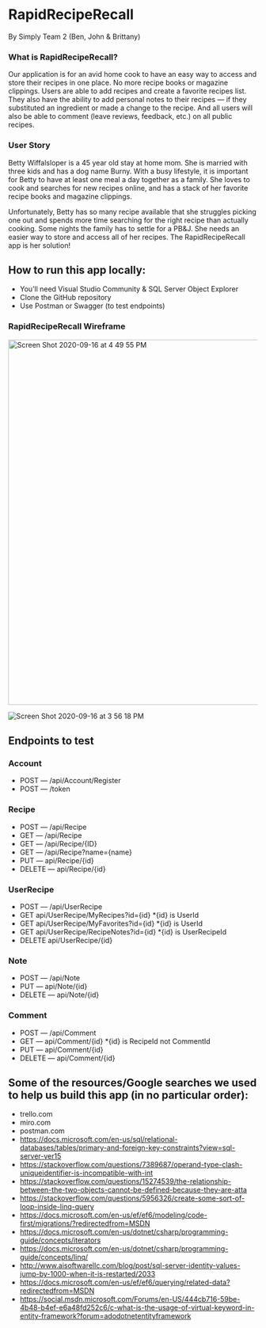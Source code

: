 # RapidRecipeRecall

By Simply Team 2 (Ben, John & Brittany)

### What is RapidRecipeRecall?

Our application is for an avid home cook to have an easy way to access and store their recipes in one place. No more recipe books or magazine clippings. Users are able to add recipes and create a favorite recipes list. 
They also have the ability to add personal notes to their recipes — if they substituted an ingredient or made a change to the recipe. And all users will also be able to comment (leave reviews, feedback, etc.) on all public recipes.

### User Story

Betty Wiffalsloper is a 45 year old stay at home mom. She is married with three kids and has a dog name Burny. With a busy lifestyle, it is important for Betty to have at least one meal a day together as a family. She loves to cook and searches for new recipes online, and has a stack of her favorite recipe books and magazine clippings. 

Unfortunately, Betty has so many recipe available that she struggles picking one out and spends more time searching for the right recipe than actually cooking. Some nights the family has to settle for a PB&J. She needs an easier way to store and access all of her recipes. The RapidRecipeRecall app is her solution!

## How to run this app locally:
  - You’ll need Visual Studio Community & SQL Server Object Explorer
  - Clone the GitHub repository
  - Use Postman or Swagger (to test endpoints)

### RapidRecipeRecall Wireframe
<img width="738" alt="Screen Shot 2020-09-16 at 4 49 55 PM" src="https://user-images.githubusercontent.com/12259461/93394152-c03ce380-f841-11ea-8cc3-b5ef04ccb63a.png">

![Screen Shot 2020-09-16 at 3 56 18 PM](https://user-images.githubusercontent.com/12259461/93393886-486eb900-f841-11ea-91d8-43529c01c460.png)
  
## Endpoints to test

### Account
  - POST — /api/Account/Register
  - POST — /token

### Recipe
  - POST — /api/Recipe
  - GET — /api/Recipe
  - GET — /api/Recipe/{ID}
  - GET — /api/Recipe?name={name}
  - PUT — api/Recipe/{id}
  - DELETE — api/Recipe/{id}

### UserRecipe
  - POST — /api/UserRecipe
  - GET api/UserRecipe/MyRecipes?id={id}		*{id} is UserId
  - GET api/UserRecipe/MyFavorites?id={id}	*{id} is UserId
  - GET api/UserRecipe/RecipeNotes?id={id}	*{id} is UserRecipeId
  - DELETE api/UserRecipe/{id}

### Note
  - POST — /api/Note
  - PUT — api/Note/{id}
  - DELETE — api/Note/{id}

### Comment
  - POST — /api/Comment
  - GET — api/Comment/{id}	*{id} is RecipeId not CommentId
  - PUT — api/Comment/{id}
  - DELETE — api/Comment/{id}

## Some of the resources/Google searches we used to help us build this app (in no particular order):
  - trello.com
  - miro.com 
  - postman.com 
  - https://docs.microsoft.com/en-us/sql/relational-databases/tables/primary-and-foreign-key-constraints?view=sql-server-ver15 
  - https://stackoverflow.com/questions/7389687/operand-type-clash-uniqueidentifier-is-incompatible-with-int  
  - https://stackoverflow.com/questions/15274539/the-relationship-between-the-two-objects-cannot-be-defined-because-they-are-atta 
  - https://stackoverflow.com/questions/5956326/create-some-sort-of-loop-inside-linq-query
  - https://docs.microsoft.com/en-us/ef/ef6/modeling/code-first/migrations/?redirectedfrom=MSDN 
  - https://docs.microsoft.com/en-us/dotnet/csharp/programming-guide/concepts/iterators 
  - https://docs.microsoft.com/en-us/dotnet/csharp/programming-guide/concepts/linq/ 
  - http://www.aisoftwarellc.com/blog/post/sql-server-identity-values-jump-by-1000-when-it-is-restarted/2033 
  - https://docs.microsoft.com/en-us/ef/ef6/querying/related-data?redirectedfrom=MSDN 
  - https://social.msdn.microsoft.com/Forums/en-US/444cb716-59be-4b48-b4ef-e6a48fd252c6/c-what-is-the-usage-of-virtual-keyword-in-entity-framework?forum=adodotnetentityframework 
  
